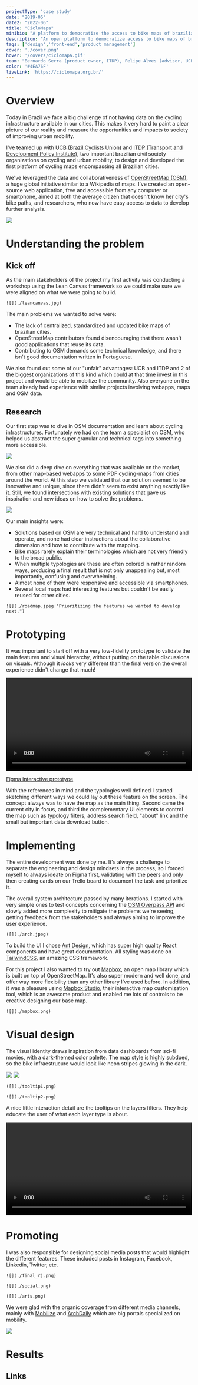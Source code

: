 ```yaml
---
projectType: 'case study'
date: "2019-06"
date2: "2022-06"
title: "CicloMapa"
minibio: "A platform to democratize the access to bike maps of brazilian cities with open data."
description: "An open platform to democratize access to bike maps of brazilian cities, combining the open collaborativity OpenStreetMap with web technologies and easy-to-use design."
tags: ['design','front-end','product management']
cover: './cover.png'
hover: '/covers/ciclomapa.gif'
team: "Bernardo Serra (product owner, ITDP), Felipe Alves (advisor, UCB)."
color: '#4EA76F'
liveLink: 'https://ciclomapa.org.br/'
---
```


# Overview

Today in Brazil we face a big challenge of not having data on the cycling infrastructure available in our cities. This makes it very hard to paint a clear picture of our reality and measure the opportunities and impacts to society of improving urban mobility.

I've teamed up with [UCB (Brazil Cyclists Union)](https://uniaodeciclistas.org.br/) and [ITDP (Transport and Development Policy Institute)](https://itdpbrasil.org/), two important brazilian civil society organizations on cycling and urban mobility, to design and developed the first platform of cycling maps encompassing all Brazilian cities.

We've leveraged the data and collaborativeness of [OpenStreetMap (OSM)](https://www.openstreetmap.org/), a huge global initiative similar to a Wikipedia of maps. I've created an open-source web application, free and accessible from any computer or smartphone, aimed at both the average citizen that doesn't know her city's bike paths, and researchers, who now have easy access to data to develop further analysis.

<jumbo>
    <img src="./coverage.png"/>
</jumbo> 


<results-banner
    data='{
        "brazilian cities": "320+",
        "users / month": "900+",
        "pageviews total": "300,000+"
    }'>
</results-banner>


# Understanding the problem

## Kick off

As the main stakeholders of the project my first activity was conducting a workshop using the Lean Canvas framework so we could make sure we were aligned on what we were going to build.

```grid|1
![](./leancanvas.jpg)
```
 
The main problems we wanted to solve were: 

* The lack of centralized, standardized and updated bike maps of brazilian cities.
* OpenStreetMap contributors found disencouraging that there wasn't good applications that reuse its data.
* Contributing to OSM demands some technical knowledge, and there isn't good documentation written in Portuguese.

We also found out some of our "unfair" advantages: UCB and ITDP and 2 of the biggest organizations of this kind which could at that time invest in this project and would be able to mobilize the community. Also everyone on the team already had experience with similar projects involving webapps, maps and OSM data.




## Research

Our first step was to dive in OSM documentation and learn about cycling infrastructures. Fortunately we had on the team a specialist on OSM, who helped us abstract the super granular and technical tags into something more accessible.

<jumbo caption="Documenting how the data would be modeled and the information would be shown to the users, including: labels, textual descriptions and visual representations of data. I find spreadsheets to be a very powerful prototyping tool that is often overlooked by designers.">
    <img src="./layers.png"/>
</jumbo>

We also did a deep dive on everything that was available on the market, from other map-based webapps to some PDF cycling-maps from cities around the world. At this step we validated that our solution seemed to be innovative and unique, since there didn't seem to exist anything exactly like it. Still, we found intersections with existing solutions that gave us inspiration and new ideas on how to solve the problems.

<jumbo caption="Benchmark research looking for similar digital tools as well as official bike maps from cities around the world.">
    <img src="./bench.png"/>
</jumbo>
 

Our main insights were:

* Solutions based on OSM are very technical and hard to understand and operate, and none had clear instructions about the collaborative dimension and how to contribute with the mapping.
* Bike maps rarely explain their terminologies which are not very friendly to the broad public.
* When multiple typologies are these are often colored in rather random ways, producing a final result that is not only unappealing but, most importantly, confusing and overwhelming.
* Almost none of them were responsive and accessible via smartphones.
* Several local maps had interesting features but couldn't be easily reused for other cities.

```grid|1
![](./roadmap.jpeg "Prioritizing the features we wanted to develop next.")
```


# Prototyping

It was important to start off with a very low-fidelity prototype to validate the main features and visual hierarchy, without putting on the table discussions on visuals. Although it *looks* very different than the final version the overall experience didn't change that much!

<!-- ```grid|1
![](./references.png)
``` -->

<video-container> 
    <video autoPlay controls loop width="100%" type="video/mp4">
        <source src="./prototype.mp4" type="video/mp4">
    </video> 
</video-container>

[Figma interactive prototype](https://www.figma.com/proto/QjH5j2kdQnN1iUZCYxjNsDwt/CicloMapa?node-id=363%3A113&viewport=-3270%2C2793%2C0.45554399490356445&scaling=scale-down-width)

With the references in mind and the typologies well defined I started sketching different ways we could lay out these feature on the screen. The concept always was to have the map as the main thing. Second came the current city in focus, and third the complementary UI elements to control the map such as typology filters, address search field, "about" link and the small but important data download button.





# Implementing

The entire development was done by me. It's always a challenge to separate the engineering and design mindsets in the process, so I forced myself to always ideate on Figma first, validating with the peers and only then creating cards on our Trello board to document the task and prioritize it.
<!-- 
```grid|1
![](./trello.png) 
``` -->

The overall system architecture passed by many iterations. I started with very simple ones to test concepts concerning the [OSM Overpass API](https://wiki.openstreetmap.org/wiki/Overpass_API) and slowly added more complexity to mitigate the problems we're seeing, getting feedback from the stakeholders and always aiming to improve the user experience.

```grid|1
![](./arch.jpeg)
```

To build the UI I chose [Ant Design](https://ant.design/), which has super high quality React components and have great documentation. All styling was done on [TailwindCSS](https://tailwindcss.com/), an amazing CSS framework.

For this project I also wanted to try out [Mapbox](https://www.mapbox.com/), an open map library which is built on top of OpenStreetMap. It's also super modern and well done, and offer way more flexibility than any other library I've used before. In addition, it was a pleasure using [Mapbox Studio](https://www.mapbox.com/mapbox-studio), their interactive map customization tool, which is an awesome product and enabled me lots of controls to be creative designing our base map.
 
```grid|1
![](./mapbox.png)
``` 




# Visual design 

<!-- With a very functional first version of the system up and running ahead of schedule I found myself with some extra time to _make it pop_. Based on all the process up to now I've devised some brand principles to start thinking on some visual directions:
 
* **Serious** instead of playful, since we're dealing with important data that can impact how our cities and built. But we're not formal or academic, we want to be **relatable**, so we can speak to the masses.
* **Assertive** and **trustworthy**: we're experienced specialists on cycling and technology.
* **Collaborative**, **communal** and **educative**, since it's based on OpenStreetMap. -->

<!-- The main colors are dark because it gives a "data dashboard" vibe. It also resembles the aerial look of a cityscape at night, with the bike paths lighten up as if they were neon lights, which is pretty cool. The color palette is made of steps in a gradient from green to red representing the safety and "goodness" of the different typologies. These were optimized to the best visibility possible on both the dark map as well as available variation of a satellite map. -->

The visual identity draws inspiration from data dashboards from sci-fi movies, with a dark-themed color palette. The map style is highly subdued, so the bike infraestrucure would look like neon stripes glowing in the dark.

<jumbo>
    <img src="./brand.png"/>
</jumbo>

<!-- ```grid|1
![](./logo.png) 
``` -->

<jumbo caption="Final version of the UI and map style, now with a present brand.">
    <img src="./final.png"/>
</jumbo>

```grid|1
![](./tooltip1.png)
```
```grid|1
![](./tooltip2.png)
```

<!-- <jumbo caption="The variation with satellite imagery as the base map. It was important that the color palette worked for both scenarios. The images were processed to have reduced brightness and saturation to better keep contrast with the UI.">
    <img src="./final_rj.png"/>
</jumbo> -->

<!-- 
<jumbo caption="Some sketches of how the mobile experience could look like. We didn't go much further with this part.">
    <img src="./mobile.png"/>
</jumbo> -->

A nice little interaction detail are the tooltips on the layers filters. They help educate the user of what each layer type is about.

<video-container> 
    <video autoPlay controls loop width="100%" type="video/mp4">
        <source src="./tooltips.mp4" type="video/mp4">
    </video> 
</video-container>



# Promoting

I was also responsible for designing social media posts that would highlight the different features. These included posts in Instagram, Facebook, Linkedin, Twitter, etc.

```grid|1
![](./final_rj.png)
```

```grid|1
![](./social.png)
```

```grid|1
![](./arts.png)
```

We were glad with the organic coverage from different media channels, mainly with [Mobilize](https://www.mobilize.org.br/noticias/11986/um-mapa-com-quase-todas-as-ciclovias-do-brasil.html) and [ArchDaily](https://www.archdaily.com.br/br/933497/ciclomapa-um-mapa-colaborativo-da-infraestrutura-cicloviaria-das-cidades-brasileiras) which are big portals specialized on mobility.

<jumbo>
    <img src="./coverage.jpg"/>
</jumbo> 


# Results

<results-banner
    data='{
        "brazilian cities": "320+",
        "users / month": "900+",
        "pageviews total": "300,000+"
    }'>
</results-banner>


## Links

<links-list
    items='[
        {
            "label": "Website",
            "url": "https://ciclomapa.org.br/"
        },
        {
            "label": "GitHub",
            "url": "https://github.com/cmdalbem/ciclomapa"
        },
        {
            "label": "Webinar video",
            "url": "https://www.youtube.com/watch?v=IrPPbCnKPsI"
        },
        {
            "label": "How to contribute to OSM (tutorials)",
            "url": "https://uniaodeciclistas.org.br/atuacao/ciclomapa/"
        }
    ]'>
</links-list> 
